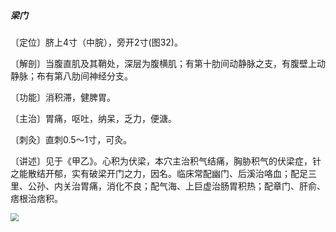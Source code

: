 ##### 梁门

〔定位〕脐上4寸（中脘），旁开2寸(图32)。

〔解剖〕当腹直肌及其鞘处，深层为腹横肌；有第十肋间动静脉之支，有腹壁上动静脉；布有第八肋间神经分支。

〔功能〕消积滞，健脾胃。

〔主治〕胃痛，呕吐，纳呆，乏力，便溏。

〔刺灸〕直刺0.5〜1寸，可灸。

〔讲述〕见于《甲乙》。心积为伏梁，本穴主治积气结痛，胸胁积气的伏梁症，针之能散结开郁，实有破梁开门之力，因名。临床常配幽门、后溪治咯血；配足三里、公孙、内关治胃痛，消化不良；配气海、上巨虚治肠胃积热；配章门、肝俞、痞根治痞积。

<img src="img/图32.jpg" style="zoom:80%;" />

